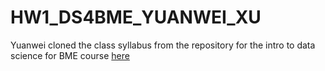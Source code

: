 # HW1_DS4BME_YUANWEI_XU

Yuanwei cloned the class syllabus from the repository for the intro to data science for BME course [here](https://github.com/bcaffo/ds4bme_intro/blob/master/syllabus.md)

